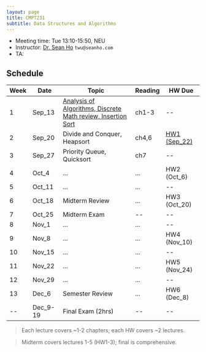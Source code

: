 ```yaml
---
layout: page
title: CMPT231
subtitle: Data Structures and Algorithms
---
```


+ Meeting time: Tue 13:10-15:50, NEU
+ Instructor: [Dr. Sean Ho](http://seanho.com) `twu@seanho.com`
+ TA:

## Schedule

| Week | Date | Topic | Reading | HW Due |
| ---- | ---- | ----- | ------- | ------ |
| 1 | Sep_13 | [Analysis of Algorithms, Discrete Math review, Insertion Sort](lec1) | ch1-3 | -- |
| 2 | Sep_20 | Divide and Conquer, Heapsort | ch4,6 | [HW1 (Sep_22)](hw1) |
| 3 | Sep_27 | Priority Queue, Quicksort | ch7 | -- |
| 4 | Oct_4 | ... | ... | HW2 (Oct_6) |
| 5 | Oct_11 | ... | ... | -- |
| 6 | Oct_18 | Midterm Review | ... | HW3 (Oct_20) |
| 7 | Oct_25 | Midterm Exam | -- | -- |
| 8 | Nov_1 | ... | ... | -- |
| 9 | Nov_8 | ... | ... | HW4 (Nov_10) |
| 10 | Nov_15 | ... | ... | -- |
| 11 | Nov_22 | ... | ... | HW5 (Nov_24) |
| 12 | Nov_29 | ... | ... | -- |
| 13 | Dec_6 | Semester Review | ... | HW6 (Dec_8) |
| -- | Dec_9-19 | Final Exam (2hrs) | -- | -- |

> Each lecture covers ~1-2 chapters; each HW covers ~2 lectures.

> Midterm covers lectures 1-5 (HW1-3); final is comprehensive.
